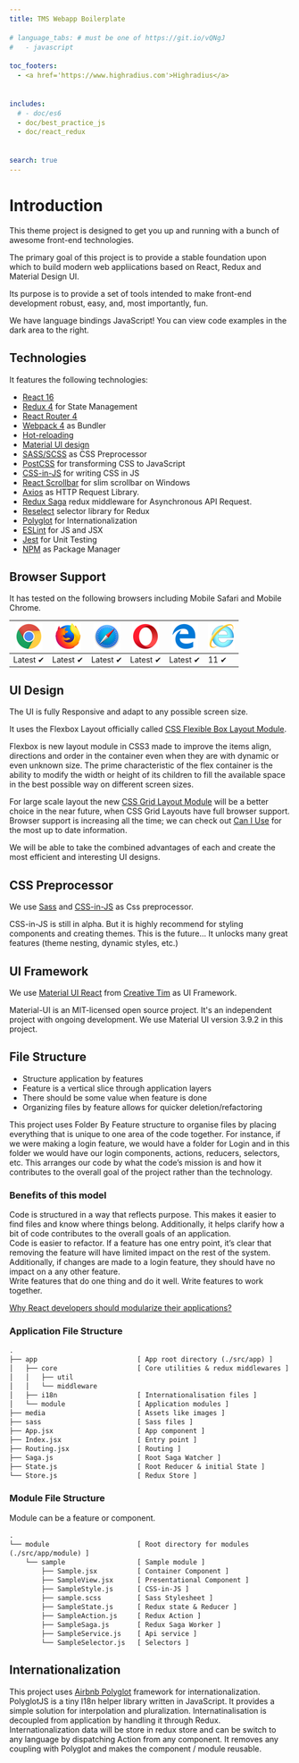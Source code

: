 ```yaml
---
title: TMS Webapp Boilerplate

# language_tabs: # must be one of https://git.io/vQNgJ
#   - javascript

toc_footers:
  - <a href='https://www.highradius.com'>Highradius</a>


includes:
  # - doc/es6
  - doc/best_practice_js
  - doc/react_redux
  

search: true
---
```


# Introduction

This theme project is designed to get you up and running with a bunch of awesome front-end technologies.

The primary goal of this project is to provide a stable foundation upon which to build modern web appliications based on React, Redux and Material Design UI.  

Its purpose is to provide a set of tools intended to make front-end development robust, easy, and, most importantly, fun.

We have language bindings JavaScript! You can view code examples in the dark area to the right.


## Technologies
It features the following technologies:


- [React 16](https://github.com/facebook/react)
- [Redux 4](https://github.com/redux-saga/redux-saga) for State Management
- [React Router 4](https://github.com/ReactTraining/react-router)
- [Webpack 4](https://github.com/webpack/webpack) as Bundler
- [Hot-reloading](https://webpack.github.io/docs/hot-module-replacement.html)
- [Material UI design](https://www.google.com/design/spec/material-design/introduction.html)
- [SASS/SCSS](https://sass-lang.com/) as CSS Preprocessor
- [PostCSS](https://sass-lang.com/) for transforming CSS to JavaScript
- [CSS-in-JS](https://cssinjs.org/) for writing CSS in JS
- [React Scrollbar](https://github.com/malte-wessel/react-custom-scrollbars) for slim scrollbar on Windows
- [Axios](https://github.com/axios/axios) as HTTP Request Library.
- [Redux Saga](https://github.com/redux-saga/redux-saga) redux middleware for Asynchronous API Request.
- [Reselect](https://github.com/reduxjs/reselect) selector library for Redux
- [Polyglot](http://airbnb.io/polyglot.js/) for Internationalization
- [ESLint](http://eslint.org/) for JS and JSX
- [Jest](https://facebook.github.io/jest) for Unit Testing
- [NPM](https://yarnpkg.com/en/) as Package Manager

## Browser Support

It has tested on the following browsers including Mobile Safari and Mobile Chrome.

![Chrome](images/browser/chrome_48x48.png) | ![Firefox](images/browser/firefox_48x48.png) | ![Safari](images/browser/safari_48x48.png) | ![Opera](images/browser/opera_48x48.png) | ![Edge](images/browser/edge_48x48.png) | ![IE](images/browser/internet-explorer_48x48.png) |
--- | --- | --- | --- | --- | --- |
Latest ✔ | Latest ✔ | Latest ✔ | Latest ✔ | Latest ✔ | 11 ✔ |

## UI Design

The UI is fully Responsive and adapt to any possible screen size.

It uses the Flexbox Layout officially called [CSS Flexible Box Layout Module](https://www.w3.org/TR/css-flexbox/). 

Flexbox is new layout module in CSS3 made to improve the items align, directions and order in the container even when they are with dynamic or even unknown size. The prime characteristic of the flex container is the ability to modify the width or height of its children to fill the available space in the best possible way on different screen sizes.

For large scale layout the new [CSS Grid Layout Module](https://www.w3.org/TR/css-grid/) will be a better choice in the near future, when CSS Grid Layouts have full browser support. Browser support is increasing all the time; we can check out [Can I Use](https://caniuse.com/#search=css%20grid%20layout) for the most up to date information.

We will be able to take the combined advantages of each and create the most efficient and interesting UI designs.

## CSS Preprocessor

We use [Sass](https://sass-lang.com/) and [CSS-in-JS](https://cssinjs.org) as Css preprocessor. 

<aside class="notice">
  CSS-in-JS is still in alpha. But it is highly recommend for styling components and creating themes. This is the future... It unlocks many great features (theme nesting, dynamic styles, etc.)
</aside>


## UI Framework

We use [Material UI React](https://material-ui.com) from [Creative Tim](https://www.creative-tim.com) as UI Framework.

Material-UI is an MIT-licensed open source project. It's an independent project with ongoing development. We use Material UI version 3.9.2 in this project.

## File Structure

* Structure application by features
* Feature is a vertical slice through application layers
* There should be some value when feature is done
* Organizing files by feature allows for quicker deletion/refactoring

This project uses Folder By Feature structure to organise files by placing everything that is unique to one area of the code together. For instance, if we were making a login feature, we would have a folder for Login and in this folder we would have our login components, actions, reducers, selectors, etc. This arranges our code by what the code’s mission is and how it contributes to the overall goal of the project rather than the technology.

### Benefits of this model

<aside class="notice">
  Code is structured in a way that reflects purpose. This makes it easier to find files and know where things belong. Additionally, it helps clarify how a bit of code contributes to the overall goals of an application.
</aside>
<aside class="notice">
  Code is easier to refactor. If a feature has one entry point, it’s clear that removing the feature will have limited impact on the rest of the system. Additionally, if changes are made to a login feature, they should have no impact on a any other feature.
</aside>
<aside class="notice">
  Write features that do one thing and do it well. Write features to work together.
</aside>


[Why React developers should modularize their applications?](https://medium.com/@alexmngn/why-react-developers-should-modularize-their-applications-d26d381854c1)

### Application File Structure

```
.
├── app                         [ App root directory (./src/app) ]
│   ├── core                    [ Core utilities & redux middlewares ]
│   │   ├── util
│   │   └── middleware
│   ├── i18n                    [ Internationalisation files ]
│   └── module                  [ Application modules ]
├── media                       [ Assets like images ]
├── sass                        [ Sass files ]
├── App.jsx                     [ App component ]
├── Index.jsx                   [ Entry point ]
├── Routing.jsx                 [ Routing ]
├── Saga.js                     [ Root Saga Watcher ]
├── State.js                    [ Root Reducer & initial State ]
└── Store.js                    [ Redux Store ]
```

### Module File Structure 

Module can be a feature or component. 

```
.
└── module                      [ Root directory for modules (./src/app/module) ]
    └── sample                  [ Sample module ] 
        ├── Sample.jsx          [ Container Component ]
        ├── SampleView.jsx      [ Presentational Component ]
        ├── SampleStyle.js      [ CSS-in-JS ]
        ├── sample.scss         [ Sass Stylesheet ]
        ├── SampleState.js      [ Redux state & Reducer ]
        ├── SampleAction.js     [ Redux Action ]
        ├── SampleSaga.js       [ Redux Saga Worker ]
        ├── SampleService.js    [ Api service ]
        └── SampleSelector.js   [ Selectors ]
```

## Internationalization
This project uses [Airbnb Polyglot](http://airbnb.io/polyglot.js/) framework for internationalization. PolyglotJS is a tiny I18n helper library written in JavaScript. It provides a simple solution for interpolation and pluralization. Internatinalisation is decoupled from application by handling it through Redux. Internationalization data will be store in redux store and can be switch to any language by dispatching Action from any component. It removes any coupling with Polyglot and makes the component / module reusable.



